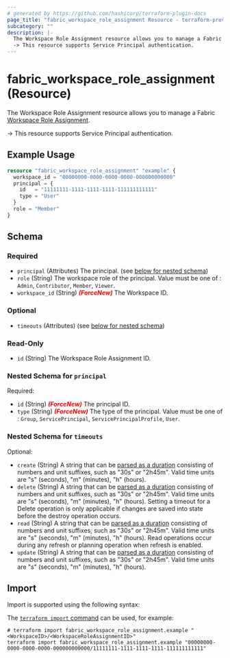 ```yaml
---
# generated by https://github.com/hashicorp/terraform-plugin-docs
page_title: "fabric_workspace_role_assignment Resource - terraform-provider-fabric"
subcategory: ""
description: |-
  The Workspace Role Assignment resource allows you to manage a Fabric Workspace Role Assignment https://learn.microsoft.com/fabric/fundamentals/roles-workspaces.
  -> This resource supports Service Principal authentication.
---
```


# fabric_workspace_role_assignment (Resource)

The Workspace Role Assignment resource allows you to manage a Fabric [Workspace Role Assignment](https://learn.microsoft.com/fabric/fundamentals/roles-workspaces).

-> This resource supports Service Principal authentication.

## Example Usage

```terraform
resource "fabric_workspace_role_assignment" "example" {
  workspace_id = "00000000-0000-0000-0000-000000000000"
  principal = {
    id   = "11111111-1111-1111-1111-111111111111"
    type = "User"
  }
  role = "Member"
}
```

<!-- schema generated by tfplugindocs -->
## Schema

### Required

- `principal` (Attributes) The principal. (see [below for nested schema](#nestedatt--principal))
- `role` (String) The workspace role of the principal. Value must be one of : `Admin`, `Contributor`, `Member`, `Viewer`.
- `workspace_id` (String) <i style="color:red;font-weight: bold">(ForceNew)</i> The Workspace ID.

### Optional

- `timeouts` (Attributes) (see [below for nested schema](#nestedatt--timeouts))

### Read-Only

- `id` (String) The Workspace Role Assignment ID.

<a id="nestedatt--principal"></a>

### Nested Schema for `principal`

Required:

- `id` (String) <i style="color:red;font-weight: bold">(ForceNew)</i> The principal ID.
- `type` (String) <i style="color:red;font-weight: bold">(ForceNew)</i> The type of the principal. Value must be one of : `Group`, `ServicePrincipal`, `ServicePrincipalProfile`, `User`.

<a id="nestedatt--timeouts"></a>

### Nested Schema for `timeouts`

Optional:

- `create` (String) A string that can be [parsed as a duration](https://pkg.go.dev/time#ParseDuration) consisting of numbers and unit suffixes, such as "30s" or "2h45m". Valid time units are "s" (seconds), "m" (minutes), "h" (hours).
- `delete` (String) A string that can be [parsed as a duration](https://pkg.go.dev/time#ParseDuration) consisting of numbers and unit suffixes, such as "30s" or "2h45m". Valid time units are "s" (seconds), "m" (minutes), "h" (hours). Setting a timeout for a Delete operation is only applicable if changes are saved into state before the destroy operation occurs.
- `read` (String) A string that can be [parsed as a duration](https://pkg.go.dev/time#ParseDuration) consisting of numbers and unit suffixes, such as "30s" or "2h45m". Valid time units are "s" (seconds), "m" (minutes), "h" (hours). Read operations occur during any refresh or planning operation when refresh is enabled.
- `update` (String) A string that can be [parsed as a duration](https://pkg.go.dev/time#ParseDuration) consisting of numbers and unit suffixes, such as "30s" or "2h45m". Valid time units are "s" (seconds), "m" (minutes), "h" (hours).

## Import

Import is supported using the following syntax:

The [`terraform import` command](https://developer.hashicorp.com/terraform/cli/commands/import) can be used, for example:

```shell
# terraform import fabric_workspace_role_assignment.example "<WorkspaceID>/<WorkspaceRoleAssignmentID>"
terraform import fabric_workspace_role_assignment.example "00000000-0000-0000-0000-000000000000/11111111-1111-1111-1111-111111111111"
```
